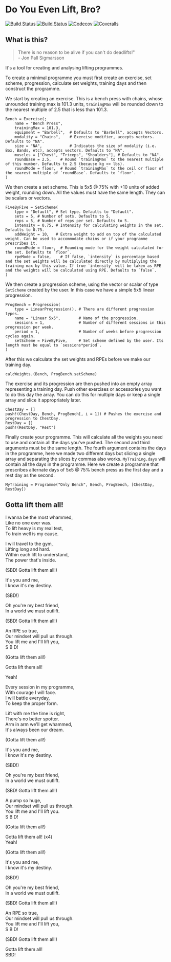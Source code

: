 # Do You Even Lift, Bro?

[![Build Status](https://travis-ci.com/dcelisgarza/Lifting.jl.svg?branch=master)](https://travis-ci.com/dcelisgarza/Lifting.jl)
[![Build Status](https://ci.appveyor.com/api/projects/status/github/dcelisgarza/Lifting.jl?svg=true)](https://ci.appveyor.com/project/dcelisgarza/Lifting-jl)
[![Codecov](https://codecov.io/gh/dcelisgarza/Lifting.jl/branch/master/graph/badge.svg)](https://codecov.io/gh/dcelisgarza/Lifting.jl)
[![Coveralls](https://coveralls.io/repos/github/dcelisgarza/Lifting.jl/badge.svg?branch=master)](https://coveralls.io/github/dcelisgarza/Lifting.jl?branch=master)

## What is this?

> There is no reason to be alive if you can't do deadlifts!"  
    - Jon Pall Sigmarsson

It's a tool for creating and analysing lifting programmes.

To create a minimal programme you must first create an exercise, set scheme, progression, calculate set weights, training days and then construct the programme.

We start by creating an exercise. This is a bench press with chains, whose unrounded training max is 101.3 units, `trainingMax` will be rounded down to the nearest multiple of 2.5 that is less than 101.3.
```
Bench = Exercise(;
    name = "Bench Press",
    trainingMax = 101.3,
    equipment = "Barbell",  # Defaults to "Barbell", accepts Vectors.
    modality = "Chains",    # Exercise modifier, accepts vectors. Defaults to "NA".
    size = "NA",            # Indicates the size of modality (i.e. Box, Bands, etc), accepts vectors. Defaults to "NA".
    muscles = ["Chest", "Triceps", "Shoulders"], # Defaults to "NA".
    roundBase = 2.5,    # Round `trainingMax` to the nearest multiple of this number. Defaults to 2.5 (because kg >> lbs).
    roundMode = floor,  # Round `trainingMax` to the ceil or floor of the nearest multiple of `roundBase`. Defaults to `floor`.
)
```

We then create a set scheme. This is 5x5 @ 75% with +10 units of added weight, rounding down. All the values must have the same length. They can be scalars or vectors.
```
FiveByFive = SetScheme(
    type = "Default", # Set type. Defaults to "Default".
    sets = 5, # Number of sets. Defaults to 5.
    reps = 5, # Number of reps per set. Defaults to 5.
    intensity = 0.75, # Intensity for calculating weights in the set. Defaults to 0.75.
    addWeight = 10,   # Extra weight to add on top of the calculated weight. Can be used to accommodate chains or if your programme prescribes it.
    roundMode = floor,  # Rounding mode for the weight calculated for the set. Defaults to `floor`.
    rpeMode = false,    # If false, `intensity` is percentage based and the set weights will be calculated directly by multiplying the training max by this value. If true `intensity` will be taken as RPE and the weights will be calculated using RPE. Defaults to `false`.
)
```

We then create a progression scheme, using the vector or scalar of type `SetScheme` created by the user. In this case we have a simple 5x5 linear progression.
```
ProgBench = Progression(
    type = LinearProgression(), # There are different progression types.
    name = "Linear 5x5",        # Name of the progression.
    sessions = 1,               # Number of different sessions in this progression per week.
    period = 1,                 # Number of weeks before progression cycles again.
    setScheme = FiveByFive,     # Set scheme defined by the user. Its length must be equal to `sessions*period`.
)
```

After this we calculate the set weights and RPEs before we make our training day.
```
calcWeights.(Bench, ProgBench.setScheme)
```

The exercise and its progression are then pushed into an empty array representing a training day. Push other exercises or accessories you want to do this day the array. You can do this for multiple days or keep a single array and slice it appropriately later.
```
ChestDay = []
push!(ChestDay, Bench, ProgBench[, i = 1]) # Pushes the exercise and progression to ChestDay.
RestDay = []
push!(RestDay, "Rest")
```

Finally create your programme. This will calculate all the weights you need to use and contain all the days you've pushed. The second and third arguments must be the same length. The fourth argument contains the days in the programme, here we made two different days but slicing a single array and separating the slices by commas also works. `MyTraining.days` will contain all the days in the programme. Here we create a programme that prescribes alternate days of 5x5 @ 75% bench press as the first day and a rest day as the second.
```
MyTraining = Programme("Only Bench", Bench, ProgBench, [ChestDay, RestDay])
```

## Gotta lift them all!
I wanna be the most whammed,  
Like no one ever was.  
To lift heavy is my real test,  
To train well is my cause.  

I will travel to the gym,  
Lifting long and hard.  
Within each lift to understand,  
The power that's inside.  

(SBD! Gotta lift them all!)

It's you and me,  
I know it's my destiny.  

(SBD!)

Oh you're my best friend,  
In a world we must outlift.  

(SBD! Gotta lift them all!)

An RPE so true,  
Our mindset will pull us through.  
You lift me and I'll lift you,  
S B D!

(Gotta lift them all!)

Gotta lift them all!

Yeah!

Every session in my programme,  
With courage I will face.  
I will battle everyday,  
To keep the proper form.  

Lift with me the time is right,  
There's no better spotter.  
Arm in arm we'll get whammed,  
It's always been our dream.  

(Gotta lift them all!)

It's you and me,  
I know it's my destiny.  

(SBD!)

Oh you're my best friend,  
In a world we must outlift.  

(SBD! Gotta lift them all!)

A pump so huge,  
Our mindset will pull us through.  
You lift me and I'll lift you.  
S B D!

(Gotta lift them all!)

Gotta lift them all! (x4)  
Yeah!

(Gotta lift them all!)

It's you and me,  
I know it's my destiny.

(SBD!)

Oh you're my best friend,  
In a world we must outlift.

(SBD! Gotta lift them all!)

An RPE so true,  
Our mindset will pull us through.  
You lift me and I'll lift you,  
S B D!

(SBD! Gotta lift them all!)

Gotta lift them all!  
SBD!

